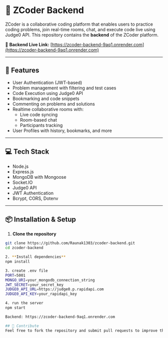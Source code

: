 # 🧠 ZCoder Backend

ZCoder is a collaborative coding platform that enables users to practice coding problems, join real-time rooms, chat, and execute code live using Judge0 API. This repository contains the **backend** of the ZCoder platform.

🔗 **Backend Live Link:** [https://zcoder-backend-9aq1.onrender.com](https://zcoder-backend-9aq1.onrender.com)

---

## 🚀 Features

- User Authentication (JWT-based)
- Problem management with filtering and test cases
- Code Execution using Judge0 API
- Bookmarking and code snippets
- Commenting on problems and solutions
- Realtime collaborative rooms with:
  - Live code syncing
  - Room-based chat
  - Participants tracking
- User Profiles with history, bookmarks, and more

---

## 💻 Tech Stack

- Node.js
- Express.js
- MongoDB with Mongoose
- Socket.IO
- Judge0 API
- JWT Authentication
- Bcrypt, CORS, Dotenv

---

## 📦 Installation & Setup

1. **Clone the repository**
```bash
git clone https://github.com/Raunak1303/zcoder-backend.git
cd zcoder-backend

2. **Install dependencies**
npm install

3. create .env file
PORT=5001
MONGO_URI=your_mongodb_connection_string
JWT_SECRET=your_secret_key
JUDGE0_API_URL=https://judge0.p.rapidapi.com
JUDGE0_API_KEY=your_rapidapi_key

4. run the server
npm start

Backend: https://zcoder-backend-9aq1.onrender.com

## 🤝 Contribute
Feel free to fork the repository and submit pull requests to improve the project.



